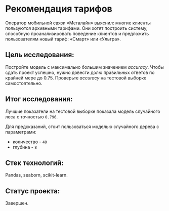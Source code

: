 # Рекомендация тарифов

Оператор мобильной связи «Мегалайн» выяснил: многие клиенты пользуются архивными тарифами. Они хотят построить систему, способную проанализировать поведение клиентов и предложить пользователям новый тариф: «Смарт» или «Ультра».

## Цель исследования:

Постройте модель с максимально большим значением *accuracy*. Чтобы сдать проект успешно, нужно довести долю правильных ответов по крайней мере до 0.75. Проверьте *accuracy* на тестовой выборке самостоятельно.

## Итог исследования:

Лучшие показатели на тестовой выборке показала модель случайного леса с точностью `0.796`.

Для предсказаний, стоит пользоваться моделью случайного дерева с параметрами: 
* количество - `40`
* глубина - `8`

## Стек технологий:

Pandas, seaborn, scikit-learn.

## Статус проекта:

Завершен.